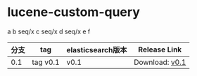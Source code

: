 # lucene-custom-query
a b seq/x c seq/x d seq/x e f

| 分支      | tag        | elasticsearch版本 | Release Link                                                                                  |
| ---       | ---        | ---               | ---                                                                                           |
| 0.1       | tag v0.1 | v0.1            | Download: [v0.1](https://github.com/sing1ee/lucene-custom-query/releases/tag/v0.1) |
